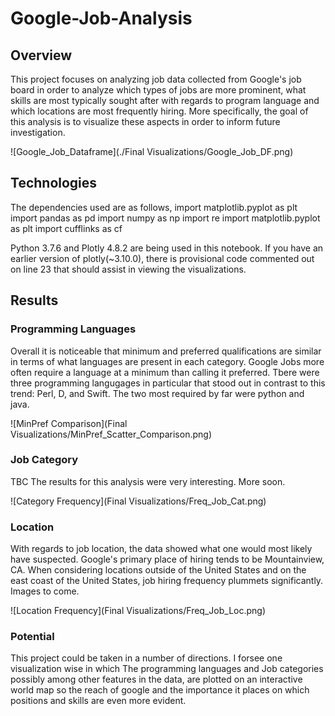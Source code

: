 # Google-Job-Analysis

## Overview
This project focuses on analyzing job data collected from Google's job board in order to analyze which types of jobs are more prominent, 
what skills are most typically sought after with regards to program language and which locations are most frequently hiring. More specifically, 
the goal of this analysis is to visualize these aspects in order to inform future investigation.

![Google_Job_Dataframe](./Final Visualizations/Google_Job_DF.png)

## Technologies
The dependencies used are as follows,
import matplotlib.pyplot as plt
import pandas as pd
import numpy as np
import re
import matplotlib.pyplot as plt
import cufflinks as cf

Python 3.7.6 and Plotly 4.8.2 are being used in this notebook.
If you have an earlier version of plotly(~3.10.0), there is provisional code 
commented out on line 23 that should assist in viewing the visualizations.

## Results
### Programming Languages
Overall it is noticeable that minimum and preferred qualifications are similar in terms of what languages are present in each category.
Google Jobs more often require a language at a minimum than calling it preferred. Tbere were three programming langugages in particular that stood out
in contrast to this trend: Perl, D, and Swift. The two most required by far were python and java. 

![MinPref Comparison](Final Visualizations/MinPref_Scatter_Comparison.png)

### Job Category
TBC
The results for this analysis were very interesting. More soon.

![Category Frequency](Final Visualizations/Freq_Job_Cat.png)

### Location
With regards to job location, the data showed what one would most likely have suspected. Google's primary place of hiring 
tends to be Mountainview, CA. When considering locations outside of the United States and on the east coast of the United States,
job hiring frequency plummets significantly. Images to come. 

![Location Frequency](Final Visualizations/Freq_Job_Loc.png)

### Potential
This project could be taken in a number of directions. I forsee one visualization wise in which The programming languages and Job categories possibly
among other features in the data, are plotted on an interactive world map so the reach of google and the importance it places on which positions and skills
are even more evident.
